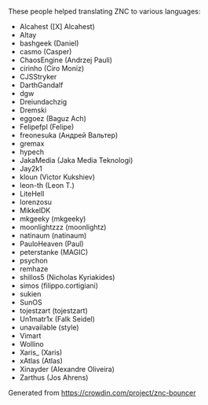 These people helped translating ZNC to various languages:

* Alcahest ([X] Alcahest)
* Altay
* bashgeek (Daniel)
* casmo (Casper)
* ChaosEngine (Andrzej Pauli)
* cirinho (Ciro Moniz)
* CJSStryker
* DarthGandalf
* dgw
* Dreiundachzig
* Dremski
* eggoez (Baguz Ach)
* Felipefpl (Felipe)
* freonesuka (Андрей Вальтер)
* gremax
* hypech
* JakaMedia (Jaka Media Teknologi)
* Jay2k1
* kloun (Victor Kukshiev)
* leon-th (Leon T.)
* LiteHell
* lorenzosu
* MikkelDK
* mkgeeky (mkgeeky)
* moonlightzzz (moonlightz)
* natinaum (natinaum)
* PauloHeaven (Paul)
* peterstanke (MAGIC)
* psychon
* remhaze
* shillos5 (Nicholas Kyriakides)
* simos (filippo.cortigiani)
* sukien
* SunOS
* tojestzart (tojestzart)
* Un1matr1x (Falk Seidel)
* unavailable (style)
* Vimart
* Wollino
* Xaris_ (Xaris)
* xAtlas (Atlas)
* Xinayder (Alexandre Oliveira)
* Zarthus (Jos Ahrens)

Generated from https://crowdin.com/project/znc-bouncer
